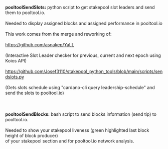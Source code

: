 **pooltoolSendSlots:** python script to get stakepool slot leaders and send them to pooltool.io.\
<br/>
Needed to display assigned blocks and assigned performance in pooltool.io
<br/>
<br/>
This work comes from the merge and reworking of:
<br/>
<br/>
https://github.com/asnakep/YaLL
<br/>
<br/>
(Interactive Slot Leader checker for previous, current and next epoch using Koios API)
<br/>
<br/>
https://github.com/Josef3110/stakepool_python_tools/blob/main/scripts/sendslots.py 
<br/>
<br/>
(Gets slots schedule using "cardano-cli query leadership-schedule" and send the slots to pooltool.io)
<br/>
<br/>
<br/>
<br/>
**pooltoolSendBlocks:** bash script to send blocks information (send tip) to pooltool.io.\
<br/>
Needed to show your stakepool liveness (green highlighted last block height of block producer)\
of your stakepool section and for pooltool.io network analysis.
<br/> 
